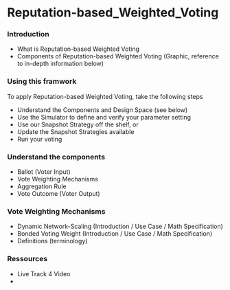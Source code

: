 # Reputation-based_Weighted_Voting

### Introduction
* What is Reputation-based Weighted Voting
* Components of Reputation-based Weighted Voting (Graphic, reference to in-depth information below)

### Using this framwork
To apply Reputation-based Weighted Voting, take the following steps
* Understand the Components and Design Space (see below)
* Use the Simulator to define and verify your parameter setting
* Use our Snapshot Strategy off the shelf, or
* Update the Snapshot Strategies available
* Run your voting

### Understand the components
* Ballot (Voter Input)
* Vote Weighting Mechanisms
* Aggregation Rule
* Vote Outcome (Voter Output)

### Vote Weighting Mechanisms
* Dynamic Network-Scaling (Introduction / Use Case / Math Specification)
* Bonded Voting Weight (Introduction / Use Case / Math Specification)
* Definitions (terminology)

### Ressources
* Live Track 4 Video
* 
  
